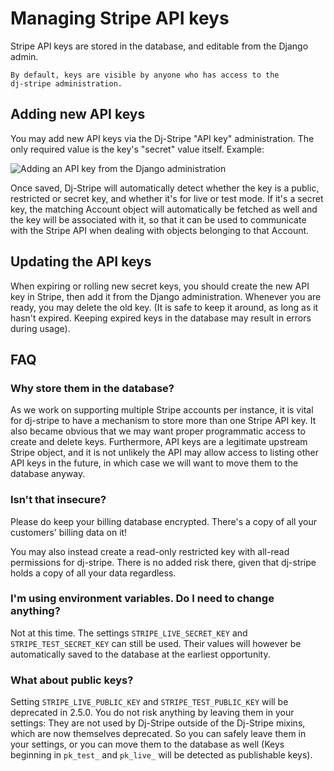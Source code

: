 # Managing Stripe API keys

Stripe API keys are stored in the database, and editable from the Django admin.

```{attention}
By default, keys are visible by anyone who has access to the
dj-stripe administration.

```


## Adding new API keys

You may add new API keys via the Dj-Stripe "API key" administration. The only required
value is the key's "secret" value itself. Example:

![Adding an API key from the Django administration](https://user-images.githubusercontent.com/235410/99198962-2a1f2e00-279c-11eb-96cc-96dee0ba03ac.png)

Once saved, Dj-Stripe will automatically detect whether the key is a public, restricted
or secret key, and whether it's for live or test mode. If it's a secret key, the
matching Account object will automatically be fetched as well and the key will be
associated with it, so that it can be used to communicate with the Stripe API when
dealing with objects belonging to that Account.

## Updating the API keys

When expiring or rolling new secret keys, you should create the new API key in Stripe,
then add it from the Django administration. Whenever you are ready, you may delete the
old key. (It is safe to keep it around, as long as it hasn't expired. Keeping expired
keys in the database may result in errors during usage).

## FAQ

### Why store them in the database?

As we work on supporting multiple Stripe accounts per instance, it is vital for
dj-stripe to have a mechanism to store more than one Stripe API key. It also became
obvious that we may want proper programmatic access to create and delete keys.
Furthermore, API keys are a legitimate upstream Stripe object, and it is not unlikely
the API may allow access to listing other API keys in the future, in which case we will
want to move them to the database anyway.

### Isn't that insecure?

Please do keep your billing database encrypted. There's a copy of all your customers'
billing data on it!

You may also instead create a read-only restricted key with all-read permissions for
dj-stripe. There is no added risk there, given that dj-stripe holds a copy of all your
data regardless.

### I'm using environment variables. Do I need to change anything?

Not at this time. The settings `STRIPE_LIVE_SECRET_KEY` and `STRIPE_TEST_SECRET_KEY` can
still be used. Their values will however be automatically saved to the database at the
earliest opportunity.

### What about public keys?

Setting `STRIPE_LIVE_PUBLIC_KEY` and `STRIPE_TEST_PUBLIC_KEY` will be deprecated in
2.5.0. You do not risk anything by leaving them in your settings: They are not used by
Dj-Stripe outside of the Dj-Stripe mixins, which are now themselves deprecated. So you
can safely leave them in your settings, or you can move them to the database as well
(Keys beginning in `pk_test_` and `pk_live_` will be detected as publishable keys).
